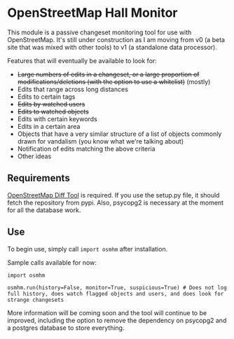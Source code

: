 OpenStreetMap Hall Monitor
==========================

This module is a passive changeset monitoring tool for use with OpenStreetMap. It's still under construction as I am moving from v0 (a beta site that was mixed with other tools) to v1 (a standalone data processor).

Features that will eventually be available to look for:

* ~~Large numbers of edits in a changeset, or a large proportion of modifications/deletions (with the option to use a whitelist)~~ (mostly)
* Edits that range across long distances
* Edits to certain tags
* ~~Edits by watched users~~
* ~~Edits to watched objects~~
* Edits with certain keywords
* Edits in a certain area
* Objects that have a very similar structure of a list of objects commonly drawn for vandalism (you know what we're talking about)
* Notification of edits matching the above criteria
* Other ideas


Requirements
------------

[OpenStreetMap Diff Tool](http://www.github.com/ethan-nelson/osm_diff_tool) is required. If you use the setup.py file, it should fetch the repository from pypi. Also, psycopg2 is necessary at the moment for all the database work.

Use
---

To begin use, simply call `import osmhm` after installation.

Sample calls available for now:

```
import osmhm

osmhm.run(history=False, monitor=True, suspicious=True) # Does not log full history, does watch flagged objects and users, and does look for strange changesets
```

More information will be coming soon and the tool will continue to be improved, including the option to remove the dependency on psycopg2 and a postgres database to store everything.

